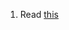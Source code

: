 1) Read [this](https://www.minecraftforge.net/forum/topic/69262-1122-capabilities-boggling-mind/?tab=comments#comment-334759)
